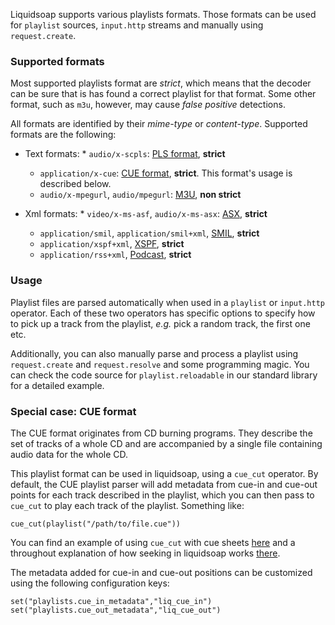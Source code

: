 Liquidsoap supports various playlists formats. Those formats can be used
for `playlist` sources, `input.http` streams and manually using `request.create`.

### Supported formats
Most supported playlists format are *strict*, which means that the decoder can be sure
that is has found a correct playlist for that format. Some other format, such as `m3u`,
however, may cause *false positive* detections.

All formats are identified by their *mime-type* or *content-type*. Supported formats are the following:

 * Text formats:   * `audio/x-scpls`: [PLS format](http://en.wikipedia.org/wiki/PLS_%28file_format%29), **strict**
   * `application/x-cue`: [CUE format](http://en.wikipedia.org/wiki/.cue), **strict**. This format's usage is described below.
   * `audio/x-mpegurl`, `audio/mpegurl`: [M3U](http://en.wikipedia.org/wiki/M3u), **non strict**


 * Xml formats:   * `video/x-ms-asf`, `audio/x-ms-asx`: [ASX](http://en.wikipedia.org/wiki/Advanced_Stream_Redirector), **strict**
   * `application/smil`, `application/smil+xml`, [SMIL](http://en.wikipedia.org/wiki/Synchronized_Multimedia_Integration_Language), **strict**
   * `application/xspf+xml`, [XSPF](http://en.wikipedia.org/wiki/Xspf), **strict**
   * `application/rss+xml`, [Podcast](http://en.wikipedia.org/wiki/Podcast), **strict**



### Usage
Playlist files are parsed automatically when used in a `playlist` or `input.http` operator. Each of 
these two operators has specific options to specify how to pick up a track from the playlist, *e.g.*
pick a random track, the first one etc.

Additionally, you can also manually parse and process a playlist using `request.create` and `request.resolve`
and some programming magic. You can check the code source for `playlist.reloadable` in our standard library 
for a detailed example.

### Special case: CUE format
The CUE format originates from CD burning programs. They describe the set of tracks of a whole CD and
are accompanied by a single file containing audio data for the whole CD.

This playlist format can be used in liquidsoap, using a `cue_cut` operator. By default, the CUE playlist
parser will add metadata from cue-in and cue-out points for each track described in the playlist, which
you can then pass to `cue_cut` to play each track of the playlist. Something like:

```
cue_cut(playlist("/path/to/file.cue"))
```

You can find an example of using `cue_cut` with cue sheets [here](split-cue.html) and a throughout
explanation of how seeking in liquidsoap works [there](seek.html).

The metadata added for cue-in and cue-out positions can be customized using the following
configuration keys:

```
set("playlists.cue_in_metadata","liq_cue_in")
set("playlists.cue_out_metadata","liq_cue_out")
```


